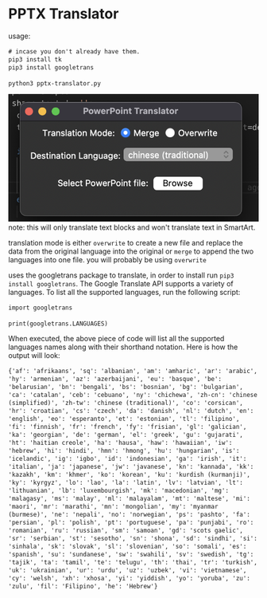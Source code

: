 # PPTX Translator
usage: 
```
# incase you don't already have them.
pip3 install tk
pip3 install googletrans

python3 pptx-translator.py
```
![screenshot of translate-pptx.py application](/screenshot.png "screenshot")
note: this will only translate text blocks and won't translate text in SmartArt.

translation mode is either ``overwrite`` to create a new file and replace the data from the original language into the original or ``merge`` to append the two languages into one file.
you will probably be using ``overwrite``

uses the googletrans package to translate, in order to install run ``pip3 install googletrans``.
The Google Translate API supports a variety of languages. To list all the supported languages, run the following script:
```
import googletrans

print(googletrans.LANGUAGES)
```

When executed, the above piece of code will list all the supported languages names along with their shorthand notation. Here is how the output will look:

```
{'af': 'afrikaans', 'sq': 'albanian', 'am': 'amharic', 'ar': 'arabic', 'hy': 'armenian', 'az': 'azerbaijani', 'eu': 'basque', 'be': 'belarusian', 'bn': 'bengali', 'bs': 'bosnian', 'bg': 'bulgarian', 'ca': 'catalan', 'ceb': 'cebuano', 'ny': 'chichewa', 'zh-cn': 'chinese (simplified)', 'zh-tw': 'chinese (traditional)', 'co': 'corsican', 'hr': 'croatian', 'cs': 'czech', 'da': 'danish', 'nl': 'dutch', 'en': 'english', 'eo': 'esperanto', 'et': 'estonian', 'tl': 'filipino', 'fi': 'finnish', 'fr': 'french', 'fy': 'frisian', 'gl': 'galician', 'ka': 'georgian', 'de': 'german', 'el': 'greek', 'gu': 'gujarati', 'ht': 'haitian creole', 'ha': 'hausa', 'haw': 'hawaiian', 'iw': 'hebrew', 'hi': 'hindi', 'hmn': 'hmong', 'hu': 'hungarian', 'is': 'icelandic', 'ig': 'igbo', 'id': 'indonesian', 'ga': 'irish', 'it': 'italian', 'ja': 'japanese', 'jw': 'javanese', 'kn': 'kannada', 'kk': 'kazakh', 'km': 'khmer', 'ko': 'korean', 'ku': 'kurdish (kurmanji)', 'ky': 'kyrgyz', 'lo': 'lao', 'la': 'latin', 'lv': 'latvian', 'lt': 'lithuanian', 'lb': 'luxembourgish', 'mk': 'macedonian', 'mg': 'malagasy', 'ms': 'malay', 'ml': 'malayalam', 'mt': 'maltese', 'mi': 'maori', 'mr': 'marathi', 'mn': 'mongolian', 'my': 'myanmar (burmese)', 'ne': 'nepali', 'no': 'norwegian', 'ps': 'pashto', 'fa': 'persian', 'pl': 'polish', 'pt': 'portuguese', 'pa': 'punjabi', 'ro': 'romanian', 'ru': 'russian', 'sm': 'samoan', 'gd': 'scots gaelic', 'sr': 'serbian', 'st': 'sesotho', 'sn': 'shona', 'sd': 'sindhi', 'si': 'sinhala', 'sk': 'slovak', 'sl': 'slovenian', 'so': 'somali', 'es': 'spanish', 'su': 'sundanese', 'sw': 'swahili', 'sv': 'swedish', 'tg': 'tajik', 'ta': 'tamil', 'te': 'telugu', 'th': 'thai', 'tr': 'turkish', 'uk': 'ukrainian', 'ur': 'urdu', 'uz': 'uzbek', 'vi': 'vietnamese', 'cy': 'welsh', 'xh': 'xhosa', 'yi': 'yiddish', 'yo': 'yoruba', 'zu': 'zulu', 'fil': 'Filipino', 'he': 'Hebrew'}
```